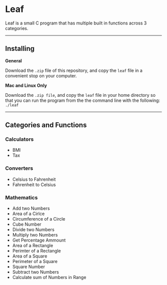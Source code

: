 # Leaf
Leaf is a small C program that has multiple built in functions across 3 categories.

---

## Installing

**General**

Download the ``.zip`` file of this repository, and copy the ``leaf`` file in a convenient stop on your computer.

**Mac and Linux Only**

Download the ``.zip file``, and copy the ``leaf`` file in your home directory so that you can run the program from the the command line with the following: ``./leaf``

---

## Categories and Functions

### Calculators
- BMI
- Tax

### Converters
- Celsius to Fahrenheit
- Fahrenheit to Celsius

### Mathematics
- Add two Numbers
- Area of a Cirlce
- Circumference of a Circle
- Cube Number
- Divide two Numbers
- Multiply two Numbers
- Get Percentage Ammount
- Area of a Rectangle
- Perimter of a Rectangle
- Area of a Square
- Perimeter of a Square
- Square Number
- Subtract two Numbers
- Calculate sum of Numbers in Range
